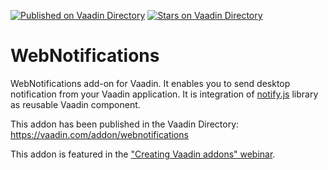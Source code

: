 [![Published on Vaadin  Directory](https://img.shields.io/badge/Vaadin%20Directory-published-00b4f0.svg)](https://vaadin.com/directory/component/webnotifications)
[![Stars on Vaadin Directory](https://img.shields.io/vaadin-directory/star/webnotifications.svg)](https://vaadin.com/directory/component/webnotifications)

WebNotifications
================

WebNotifications add-on for Vaadin. It enables you to send desktop notification from your Vaadin application. It is integration of [notify.js](http://alxgbsn.co.uk/2013/02/20/notify-js-a-handy-wrapper-for-the-web-notifications-api/) library as reusable Vaadin component.

This addon has been published in the Vaadin Directory: https://vaadin.com/addon/webnotifications

This addon is featured in the ["Creating Vaadin addons" webinar](https://vaadin.com/forum#!/thread/8508514).

